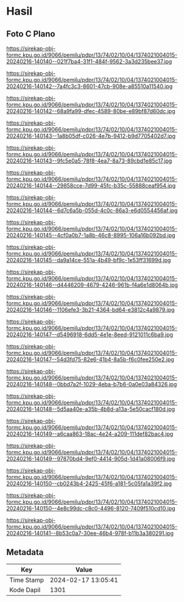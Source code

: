 # Hasil

## Foto C Plano

https://sirekap-obj-formc.kpu.go.id/9066/pemilu/pdpr/13/74/02/10/04/1374021004015-20240216-140140--021f7ba4-31f1-484f-9562-3a3d235bee37.jpg

https://sirekap-obj-formc.kpu.go.id/9066/pemilu/pdpr/13/74/02/10/04/1374021004015-20240216-140142--7a4fc3c3-8601-47cb-908e-a85510a11540.jpg

https://sirekap-obj-formc.kpu.go.id/9066/pemilu/pdpr/13/74/02/10/04/1374021004015-20240216-140142--68a9fa99-dfec-4589-80be-e89bf87d60dc.jpg

https://sirekap-obj-formc.kpu.go.id/9066/pemilu/pdpr/13/74/02/10/04/1374021004015-20240216-140143--1a8b05df-c026-4e7b-9412-b9d7705402d7.jpg

https://sirekap-obj-formc.kpu.go.id/9066/pemilu/pdpr/13/74/02/10/04/1374021004015-20240216-140143--9fc5e0a5-78f8-4ea7-8a73-89cbd1e85c17.jpg

https://sirekap-obj-formc.kpu.go.id/9066/pemilu/pdpr/13/74/02/10/04/1374021004015-20240216-140144--29858cce-7d99-45fc-b35c-55888ceaf954.jpg

https://sirekap-obj-formc.kpu.go.id/9066/pemilu/pdpr/13/74/02/10/04/1374021004015-20240216-140144--6d7c6a5b-055d-4c0c-86a3-e6d0554456af.jpg

https://sirekap-obj-formc.kpu.go.id/9066/pemilu/pdpr/13/74/02/10/04/1374021004015-20240216-140145--4cf0a0b7-1a8b-46c8-8995-106a16b092bd.jpg

https://sirekap-obj-formc.kpu.go.id/9066/pemilu/pdpr/13/74/02/10/04/1374021004015-20240216-140145--da9a14ce-551a-4b49-bf9c-1e53ff31699d.jpg

https://sirekap-obj-formc.kpu.go.id/9066/pemilu/pdpr/13/74/02/10/04/1374021004015-20240216-140146--d4446209-4679-4246-961b-f4a6e1d8064b.jpg

https://sirekap-obj-formc.kpu.go.id/9066/pemilu/pdpr/13/74/02/10/04/1374021004015-20240216-140146--1106efe3-3b21-4364-bd64-e3812c4a9879.jpg

https://sirekap-obj-formc.kpu.go.id/9066/pemilu/pdpr/13/74/02/10/04/1374021004015-20240216-140147--d5496918-6dd5-4e1e-8eed-9121011c6ba9.jpg

https://sirekap-obj-formc.kpu.go.id/9066/pemilu/pdpr/13/74/02/10/04/1374021004015-20240216-140147--54d3fd75-82e6-41b4-8a5b-f6c0fee250e2.jpg

https://sirekap-obj-formc.kpu.go.id/9066/pemilu/pdpr/13/74/02/10/04/1374021004015-20240216-140148--0bbd7a2f-1029-4eba-b7b6-0a0e03a84326.jpg

https://sirekap-obj-formc.kpu.go.id/9066/pemilu/pdpr/13/74/02/10/04/1374021004015-20240216-140148--5d5aa40e-a35b-4b8d-a13a-5e50cacf180d.jpg

https://sirekap-obj-formc.kpu.go.id/9066/pemilu/pdpr/13/74/02/10/04/1374021004015-20240216-140149--a6caa863-18ac-4e24-a209-111def82bac4.jpg

https://sirekap-obj-formc.kpu.go.id/9066/pemilu/pdpr/13/74/02/10/04/1374021004015-20240216-140149--97870bd4-9ef0-4414-905d-1d41a08006f9.jpg

https://sirekap-obj-formc.kpu.go.id/9066/pemilu/pdpr/13/74/02/10/04/1374021004015-20240216-140150--cb0243b4-2425-45f6-a181-5c05fa1a39f2.jpg

https://sirekap-obj-formc.kpu.go.id/9066/pemilu/pdpr/13/74/02/10/04/1374021004015-20240216-140150--4e8c99dc-c8c0-4496-8120-7409f510cd10.jpg

https://sirekap-obj-formc.kpu.go.id/9066/pemilu/pdpr/13/74/02/10/04/1374021004015-20240216-140141--8b53c0a7-30ee-46b4-978f-b11b3a380291.jpg


## Metadata

| Key        | Value               |
| ---------- | ------------------- |
| Time Stamp | 2024-02-17 13:05:41 |
| Kode Dapil | 1301                |



